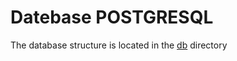 # Datebase POSTGRESQL
The database structure is located in the [db](https://github.com/piliphulko/marketplace-example/tree/main/db) directory
